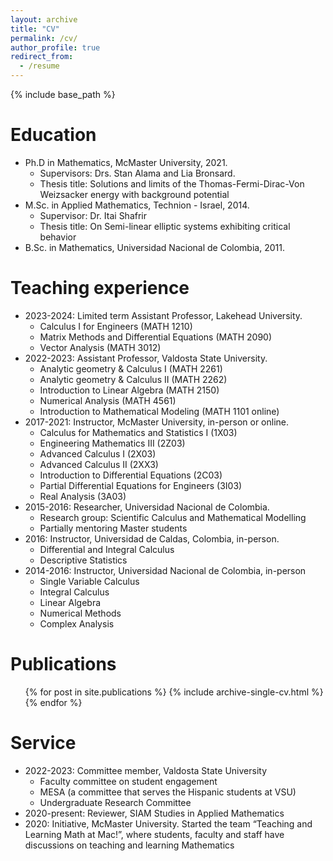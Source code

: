 ```yaml
---
layout: archive
title: "CV"
permalink: /cv/
author_profile: true
redirect_from:
  - /resume
---
```


{% include base_path %}

Education
======
* Ph.D in Mathematics, McMaster University, 2021. 
	* Supervisors: Drs. Stan Alama and Lia Bronsard.
	* Thesis title: Solutions and limits of the Thomas-Fermi-Dirac-Von Weizsacker energy with background potential
* M.Sc. in Applied Mathematics, Technion - Israel, 2014. 
	* Supervisor: Dr. Itai Shafrir
	* Thesis title: On Semi-linear elliptic systems exhibiting critical behavior
* B.Sc. in Mathematics, Universidad Nacional de Colombia, 2011.

Teaching experience
======

* 2023-2024: Limited term Assistant Professor, Lakehead University.
	* Calculus I for Engineers (MATH 1210)
	* Matrix Methods and Differential Equations (MATH 2090)
	* Vector Analysis (MATH 3012)
* 2022-2023: Assistant Professor, Valdosta State University.
	* Analytic geometry & Calculus I (MATH 2261)
	* Analytic geometry & Calculus II (MATH 2262)
	* Introduction to Linear Algebra (MATH 2150)
	* Numerical Analysis (MATH 4561)
	* Introduction to Mathematical Modeling (MATH 1101 online)
* 2017-2021: Instructor, McMaster University, in-person or online.
	* Calculus for Mathematics and Statistics I (1X03)
	* Engineering Mathematics III (2Z03)
	* Advanced Calculus I (2X03)
	* Advanced Calculus II (2XX3)
	* Introduction to Differential Equations (2C03)
	* Partial Differential Equations for Engineers (3I03)
	* Real Analysis (3A03)
* 2015-2016: Researcher, Universidad Nacional de Colombia.
	* Research group: Scientific Calculus and Mathematical Modelling
	* Partially mentoring Master students
* 2016: Instructor, Universidad de Caldas, Colombia, in-person.
	* Differential and Integral Calculus
	* Descriptive Statistics
* 2014-2016: Instructor, Universidad Nacional de Colombia, in-person
	* Single Variable Calculus
	* Integral Calculus
	* Linear Algebra
	* Numerical Methods
	* Complex Analysis

Publications
======
  <ul>{% for post in site.publications %}
    {% include archive-single-cv.html %}
  {% endfor %}</ul>
  
Service 
======

* 2022-2023:  Committee member, Valdosta State University
	* Faculty committee on student engagement
	* MESA (a committee that serves the Hispanic students at VSU)
	* Undergraduate Research Committee
* 2020-present:   Reviewer, SIAM Studies in Applied Mathematics
* 2020: Initiative, McMaster University.  Started the team “Teaching and Learning Math at
Mac!”, where students, faculty and staff have discussions on teaching and learning
Mathematics

